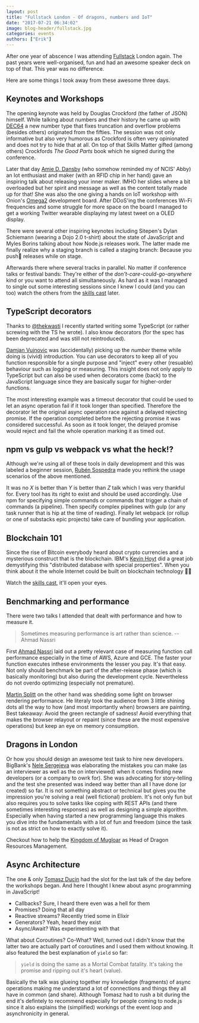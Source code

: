 ```yaml
---
layout: post
title: "Fullstack London - Of dragons, numbers and IoT"
date: "2017-07-21 06:34:02"
image: blog-header/fullstack.jpg
categories: events
authors: ["Erik"]
---
```


<style>
.twitter-tweet {
  margin: auto;
}
</style>

After one year of abscence I was attending [Fullstack](https://skillsmatter.com/conferences/8264-fullstack-2017-the-conference-on-javascript-node-and-internet-of-things) London again. The past years were well-organised, fun and had an awesome speaker deck on top of that.
This year was no difference.

Here are some things I took away from these awesome three days.

## Keynotes and Workshops

The opening keynote was held by Douglas Crockford (the father of JSON) himself.
While talking about numbers and their history he came up with [DEC64](http://dec64.com/) a new number type that fixes truncation and overflow problems (besides others) originated from the fifties.
The session was not only informative but also very humorous as Crockford is often very opinionated and does not try to hide that at all.
On top of that Skills Matter gifted (among others) Crockfords _The Good Parts_ book which he signed during the conference.

Later that day [Amie D. Dansby](https://twitter.com/amiedoubleD) (who somehow reminded my of NCIS' Abby) an Iot enthusiast and maker (with an RFID chip in her hand) gave an inspiring talk about releasing your inner maker.
IMHO her slides where a bit overloaded but her spirit and message as well as the content totally made up for that!
She was also the one giving a hands on IoT workshop with Onion's [Omega2](https://onion.io) development board.
After DDoS'ing the conferences Wi-Fi frequencies and some struggle for more space on the board I managed to get a working Twitter wearable displaying my latest tweet on a OLED display.

There were several other inspiring keynotes including Sitepen's Dylan Schiemann (wearing a Dojo 2.0 t-shirt) about the state of JavaScript and Myles Borins talking about how Node.js releases work.
The latter made me finally realize why a staging branch is called a staging branch: Because you push🙏 releases while on stage.

Afterwards there where several tracks in parallel.
No matter if conference talks or festival bands: They're either of the _don't-care-could-go-anywhere_ kind or you want to attend all simultaneously.
As hard as it was I managed to single out some interesting sessions since I knew I could (and you can too) watch the others from the [skills cast](https://skillsmatter.com/conferences/8264-fullstack-2017-the-conference-on-javascript-node-and-internet-of-things#program) later.

## TypeScript decorators

Thanks to [@thekwasti](https://twitter.com/thekwasti) I recently started writing some TypeScript (or rather screwing with the TS he wrote).
I also know decorators (for the spec has been deprecated and was still not reintroduced).

[Damjan Vujnovic](https://twitter.com/returnthis) was (accidentally) picking up the _number_ theme while doing is (vivid) introduction.
You can use decorators to keep all of you function responsible for a single purpose and "inject" every other (resuable) behaviour such as logging or measuring.
This insight does not only apply to TypeScript but can also be used when decorators come (back) to the JavaScript language since they are basically sugar for higher-order functions.

The most interesting example was a timeout decorator that could be used to let an async operation fail if it took longer than specified.
Therefore the decorator let the original async operation race against a delayed rejecting promise.
If the operation completed before the rejecting promise it was considered successful.
As soon as it took longer, the delayed promise would reject and fail the whole operation marking it as timed out.

## npm vs gulp vs webpack vs what the heck!?

Although we're using all of these tools in daily development and this was labeled a beginner session, [Rubén Sospedra](https://twitter.com/sospedra_r) made you rethink the usage scenarios of the above mentioned.

It was no _X_ is better than _Y_ is better than _Z_ talk which I was very thankful for.
Every tool has its right to exist and should be used accordingly.
Use npm for specifying simple commands or commands that trigger a chain of commands (a pipeline).
Then specify complex pipelines with gulp (or any task runner that is hip at the time of reading).
Finally let webpack (or rollup or one of substacks epic projects) take care of bundling your application.

## Blockchain 101

Since the rise of Bitcoin everybody heard about crypto currencies and a mysterious construct that is the blockchain.
IBM's [Kevin Hoyt](https://twitter.com/krhoyt) did a great job demystifying this "distributed database with special properties".
When you think about it the whole Internet could be built on blockchain technology 🤔😱

Watch the [skills cast](https://skillsmatter.com/skillscasts/10360-understanding-blockchain), it'll open your eyes.

## Benchmarking and performance

There were two talks I attended that dealt with performance and how to measure it.

> Sometimes measuring performance is art rather than science. --Ahmad Nassri

First [Ahmad Nassri](https://twitter.com/AhmadNassri) laid out a pretty relevant case of measuring function call performance especially in the time of AWS, Azure and GCE.
The faster your function executes inthese environments the lesser you pay.
It's that easy.
Not only should benchmark be part of the after-release phase (which is basically monitoring) but also during the development cycle.
Nevertheless do not overdo optimizing (especially not premature).

[Martin Splitt](https://twitter.com/g33konaut) on the other hand was shedding some light on browser rendering performance.
He literaly took the audience from 3 little shining dots all the way to how (and most importantly when) browsers are painting.
Best takeaway: Avoid the green rectangle of sadness!
Avoid everything that makes the browser relayout or repaint (since these are the most expensive operations) but keep an eye on memory consumption.

## Dragons in London

Or how you should design an awesome test task to hire new developers.
BigBank's [Nele Sergejeva](https://twitter.com/nelesergejeva) was elaborating the mistakes you can make (as an interviewer as well as the on interviewed) when it comes finding new developers (or a company to owrk for).
She was advocating for story-telling and the test she presented was indeed way better than all I have done (or created) so far.
It is not something abstract or technical but gives you the impression you're solving a real (well fictional) problem.
It's not only fun but also requires you to solve tasks like coping with REST APIs (and there sometimes interesting responses) as well as designing a simple algorithm.
Especially when having started a new programming language this makes you dive into the fundamentals with a lot of fun and freedom (since the task is not as strict on how to exactly solve it).

Checkout how to help the [Kingdom of Mugloar](http://dragonsofmugloar.com) as Head of Dragon Resources Management.

## Async Architecture

The one & only [Tomasz Ducin](https://twitter.com/tomasz_ducin) had the slot for the last talk of the day before the workshops began.
And here I thought I knew about async programming in JavaScript!
- Callbacks? Sure, I heard there even was a hell for them
- Promises? Doing that all day
- Reactive streams? Recently tried some in Elixir
- Generators? Yeah, heard they exist
- Async/Await? Was experimenting with that

What about Coroutines?
Co-What?
Well, turned out I didn't know that the latter two are actually part of coroutines and I used them without knowing.
It also featured the best explanation of `yield` so far:

> `yield` is doing the same as a Mortal Combat fatality. It's taking the promise and ripping out it's heart (value).

Basically the talk was glueing together my knowledge (fragments) of async operations making me understand a lot of connections and things they all have in common (and share).
Although Tomasz had to rush a bit during the end it's defintely to recommend especially for people coming to node.js since it also explains the (simplified) workings of the event loop and asynchronicity in general.
